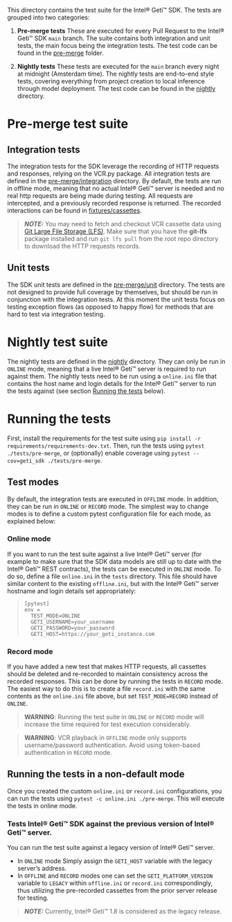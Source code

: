 This directory contains the test suite for the Intel® Geti™ SDK. The tests are grouped
into two categories:

1. **Pre-merge tests** These are executed for every Pull Request to the Intel® Geti™
   SDK `main` branch. The suite contains both integration and unit tests, the main focus
   being the integration tests. The test code can be found in
   the [pre-merge](pre-merge) folder.

2. **Nightly tests** These tests are executed for the `main` branch every night at
   midnight (Amsterdam time). The nightly tests are end-to-end style tests, covering
   everything from project creation to local inference through model deployment. The
   test code can be found in the [nightly](nightly) directory.

# Pre-merge test suite
## Integration tests
The integration tests for the SDK leverage the recording of HTTP requests and responses,
relying on the VCR.py package. All integration tests are defined in the
[pre-merge/integration](pre-merge/integration) directory. By default, the tests are run
in offline mode, meaning that no actual Intel® Geti™ server is needed and no real
http requests are being made during testing. All requests are intercepted, and a
previously recorded response is returned. The recorded interactions can be found in
[fixtures/cassettes](fixtures/cassettes).
> **_NOTE:_**  You may need to fetch and checkout VCR cassette data using [Git Large File Storage (LFS)](https://git-lfs.com/). Make sure that you have the **git-lfs** package installed and run `git lfs pull` from the root repo directory to download the HTTP requests records.

## Unit tests
The SDK unit tests are defined in the [pre-merge/unit](pre-merge/unit) directory. The
tests are not designed to provide full coverage by themselves, but should be run in
conjunction with the integration tests. At this moment the unit tests focus on testing
exception flows (as opposed to happy flow) for methods that are hard to test via
integration testing.

# Nightly test suite
The nightly tests are defined in the [nightly](nightly) directory. They can only be run in
`ONLINE` mode, meaning that a live Intel® Geti™ server is required to run against them. The
nightly tests need to be run using a `online.ini` file that contains the host name and
login details for the Intel® Geti™ server to run the tests against (see section
[Running the tests](#running-the-tests) below).

# Running the tests
First, install the requirements for the test suite using
`pip install -r requirements/requirements-dev.txt`. Then, run the tests using
`pytest ./tests/pre-merge`, or
(optionally) enable coverage using `pytest --cov=geti_sdk ./tests/pre-merge`.

## Test modes
By default, the integration tests are executed in `OFFLINE` mode. In addition, they
can be run in `ONLINE` or `RECORD` mode. The simplest way to change modes is to
define a custom pytest configuration file for each mode, as explained below:

### Online mode
If you want to run the test suite against a live Intel® Geti™ server (for example to make sure
that the SDK data models are still up to date with the Intel® Geti™ REST contracts), the tests
can be executed in `ONLINE` mode. To do so, define a file `online.ini` in the `tests`
directory. This file should have similar content to the existing `offline.ini`, but
with the Intel® Geti™ server hostname and login details set appropriately:

> ```shell
> [pytest]
> env =
>   TEST_MODE=ONLINE
>   GETI_USERNAME=your_username
>   GETI_PASSWORD=your_password
>   GETI_HOST=https://your_geti_instance.com
> ```

### Record mode
If you have added a new test that makes HTTP requests, all cassettes should be deleted
and re-recorded to maintain consistency across the recorded responses. This can be done
by running the tests in `RECORD` mode. The easiest way to do this is to create a file
`record.ini` with the same contents as the `online.ini` file above, but set
`TEST_MODE=RECORD` instead of `ONLINE`.

> **WARNING**: Running the test suite in `ONLINE` or `RECORD` mode will increase the
> time required for test execution considerably.

> **WARNING**: VCR playback in `OFFLINE` mode only supports username/password authentication. 
> Avoid using token-based authentication in `RECORD` mode.

## Running the tests in a non-default mode
Once you created the custom `online.ini` or `record.ini` configurations, you can run
the tests using `pytest -c online.ini ./pre-merge`. This will execute the tests in
online mode.

### Tests Intel® Geti™ SDK against the previous version of Intel® Geti™ server.
You can run the test suite against a legacy version of Intel® Geti™ server.
- In `ONLINE` mode  Simply assign the `GETI_HOST` variable with the legacy server’s address.
- In `OFFLINE` and `RECORD` modes one can set the `GETI_PLATFORM_VERSION` variable to `LEGACY`
within `offline.ini` or `record.ini` correspondingly, thus utilizing the pre-recorded cassettes from the prior server release for testing.

> **_NOTE:_**  Currently,  Intel® Geti™ 1.8 is considered as the legacy release.

